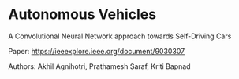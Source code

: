 # Autonomous Vehicles

A Convolutional Neural Network approach towards Self-Driving Cars

Paper: https://ieeexplore.ieee.org/document/9030307

Authors: Akhil Agnihotri, Prathamesh Saraf, Kriti Bapnad
